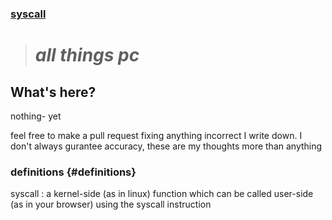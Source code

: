 ### [syscall](#definitions)
> # *all things pc*



## **What's here?**
nothing- yet



feel free to make a pull request fixing anything incorrect I write down. I don't always gurantee accuracy, these are my thoughts more than anything



### definitions {#definitions}
syscall
: a kernel-side (as in linux) function which can be called user-side (as in your browser) using the syscall instruction


